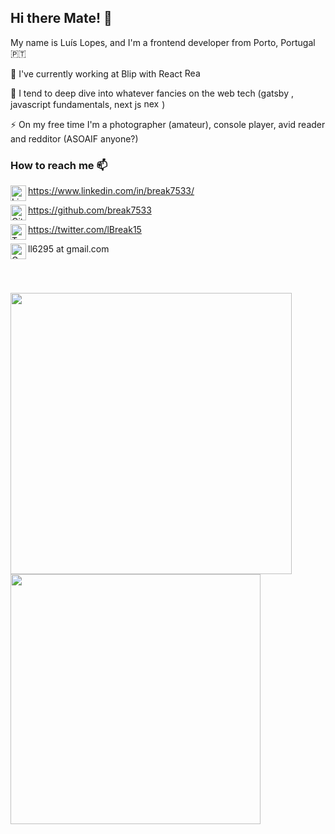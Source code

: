 ## Hi there Mate! 👋

My name is Luís Lopes, and I'm a frontend developer from Porto, Portugal 🇵🇹

🏢 I've currently working at Blip with React <img width="25" height="15" src="https://upload.wikimedia.org/wikipedia/commons/thumb/a/a7/React-icon.svg/1200px-React-icon.svg.png" alt="React Icon">

🌱 I tend to deep dive into whatever fancies on the web tech (gatsby , javascript fundamentals, next js <img width="25" height="15" src="https://d2eip9sf3oo6c2.cloudfront.net/tags/images/000/001/074/landscape/nextjs.png" alt="next Icon"> ) 

⚡ On my free time I'm a photographer (amateur), console player, avid reader and redditor (ASOAIF anyone?)


### How to reach me 📫

<img align="left" width="25" height="25" src="https://www.vectorico.com/wp-content/uploads/2018/02/LinkedIn-Icon-squircle.png" alt="Linkedin Icon"> https://www.linkedin.com/in/break7533/

<img align="left" width="25" height="25" src="https://github.githubassets.com/images/modules/logos_page/GitHub-Mark.png" alt="Github Icon"> https://github.com/break7533

<img align="left" width="25" height="25" src="https://image.similarpng.com/very-thumbnail/2020/06/Logo-Twitter-icon-transparent-PNG.png" alt="Twitter Icon"> https://twitter.com/lBreak15

<img align="left" width="25" height="25" src="https://cdn4.iconfinder.com/data/icons/free-colorful-icons/360/gmail.png" alt="Gmail Icon"> 
ll6295 at gmail.com

<br/></br>

<a href="https://github.com/anuraghazra/github-readme-stats">
  <img align="center" width="450" src="https://github-readme-stats-lus-lopes-projects.vercel.app/api?username=break7533&show_icons=true&count_private=true&theme=monokai" />
</a>
<a href="https://github.com/anuraghazra/github-readme-stats">
  <img align="center" width="400" src="https://github-readme-stats-lus-lopes-projects.vercel.app/api/top-langs/?username=break7533&hide=CoffeeScript&theme=monokai&layout=compact" />
</a>
